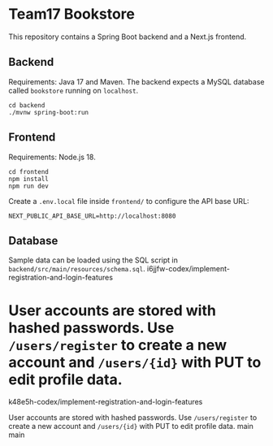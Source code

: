 # Team17 Bookstore

This repository contains a Spring Boot backend and a Next.js frontend.

## Backend

Requirements: Java 17 and Maven. The backend expects a MySQL database called `bookstore` running on `localhost`.

```
cd backend
./mvnw spring-boot:run
```

## Frontend

Requirements: Node.js 18.

```
cd frontend
npm install
npm run dev
```

Create a `.env.local` file inside `frontend/` to configure the API base URL:

```
NEXT_PUBLIC_API_BASE_URL=http://localhost:8080
```

## Database

Sample data can be loaded using the SQL script in `backend/src/main/resources/schema.sql`.
i6jjfw-codex/implement-registration-and-login-features

User accounts are stored with hashed passwords. Use `/users/register` to create a new account and `/users/{id}` with PUT to edit profile data.
=======
 k48e5h-codex/implement-registration-and-login-features

User accounts are stored with hashed passwords. Use `/users/register` to create a new account and `/users/{id}` with PUT to edit profile data.
main
 main
